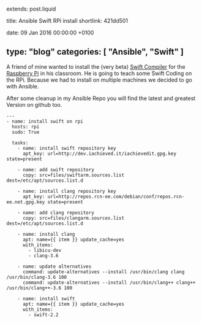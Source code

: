 extends: post.liquid

title: Ansible Swift RPi install
shortlink: 421dd501

date: 09 Jan 2016 00:00:00 +0100

type: "blog"
categories: [ "Ansible", "Swift" ]
---

A friend of mine wanted to install the (very beta)
[Swift Compiler](http://dev.iachieved.it/iachievedit/debian-packages-for-swift-on-arm/) for the 
[Raspberry Pi](https://www.raspberrypi.org) in his classroom. He is going to teach some 
Swift Coding on the RPi. Because we had to install on multiple machines we decided to go 
with Ansible. 

After some cleanup in my Ansible Repo you will find the latest and greatest Version on
github too.

<!-- more -->

```ansible
---
- name: install swift on rpi
  hosts: rpi
  sudo: True

  tasks:
    - name: install swift repository key
      apt_key: url=http://dev.iachieved.it/iachievedit.gpg.key state=present

    - name: add swift repository
      copy: src=files/swiftarm.sources.list dest=/etc/apt/sources.list.d

    - name: install clang repository key
      apt_key: url=http://repos.rcn-ee.com/debian/conf/repos.rcn-ee.net.gpg.key state=present

    - name: add clang repository
      copy: src=files/clangarm.sources.list dest=/etc/apt/sources.list.d

    - name: install clang
      apt: name={{ item }} update_cache=yes
      with_items:
        - libicu-dev
        - clang-3.6

    - name: update alternatives
      command: update-alternatives --install /usr/bin/clang clang /usr/bin/clang-3.6 100
      command: update-alternatives --install /usr/bin/clang++ clang++ /usr/bin/clang++-3.6 100

    - name: install swift
      apt: name={{ item }} update_cache=yes
      with_items:
        - swift-2.2
```
